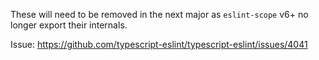 These will need to be removed in the next major as `eslint-scope` v6+ no longer export their internals.

Issue: https://github.com/typescript-eslint/typescript-eslint/issues/4041
